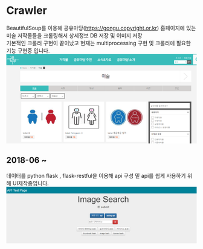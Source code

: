 # Crawler
BeautifulSoup를 이용해 공유마당(https://gongu.copyright.or.kr) 홈페이지에 있는 미술 저작물들을 크롤링해서 상세정보 DB 저장 및 이미지 저장\
기본적인 크롤러 구현이 끝이났고
현재는 multiprocessing 구현 및 크롤러에 필요한 기능 구현중 입니다.
![sample](./teaser.PNG)

2018-06 ~ 
-------------
데이터를 python flask , flask-restful을 이용해 api 구성 밑 api를 쉽게 사용하기 위해 UI제작중입니다.
![sample2](./sample.PNG)
